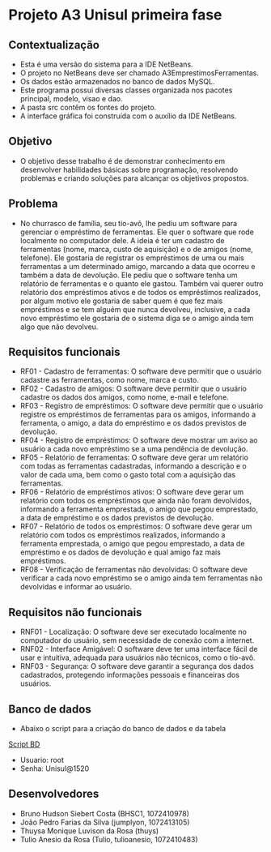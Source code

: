 # Projeto A3 Unisul primeira fase

## Contextualização
- Esta é uma versão do sistema para a IDE NetBeans.
- O projeto no NetBeans deve ser chamado A3EmprestimosFerramentas.
- Os dados estão armazenados no banco de dados MySQL.
- Este programa possui diversas classes organizada nos pacotes principal, modelo, visao e dao.
- A pasta src contêm os fontes do projeto.
- A interface gráfica foi construída com o auxílio da IDE NetBeans.

## Objetivo 
- O objetivo desse trabalho é de demonstrar conhecimento em desenvolver habilidades básicas sobre programação, resolvendo problemas e criando soluções para alcançar os objetivos propostos.

## Problema
- No churrasco de família, seu tio-avô, lhe pediu um software para gerenciar o empréstimo de
ferramentas. Ele quer o software que rode localmente no computador dele. A ideia é ter um cadastro de
ferramentas (nome, marca, custo de aquisição) e o de amigos (nome, telefone).
Ele gostaria de registrar os empréstimos de uma ou mais ferramentas a um determinado amigo,
marcando a data que ocorreu e também a data de devolução.
Ele pediu que o software tenha um relatório de ferramentas e o quanto ele gastou. Também vai
querer outro relatório dos empréstimos ativos e de todos os empréstimos realizados, por algum motivo ele
gostaria de saber quem é que fez mais empréstimos e se tem alguém que nunca devolveu, inclusive, a cada
novo empréstimo ele gostaria de o sistema diga se o amigo ainda tem algo que não devolveu.

## Requisitos funcionais
- RF01 - Cadastro de ferramentas: O software deve permitir que o usuário cadastre as
ferramentas, como nome, marca e custo.
- RF02 - Cadastro de amigos: O software deve permitir que o usuário cadastre os dados
dos amigos, como nome, e-mail e telefone.
- RF03 - Registro de empréstimos: O software deve permitir que o usuário registre os
empréstimos de ferramentas para os amigos, informando a ferramenta, o amigo, a
data do empréstimo e os dados previstos de devolução.
- RF04 - Registro de empréstimos: O software deve mostrar um aviso ao usuário a cada
novo empréstimo se a uma pendência de devolução.
- RF05 - Relatório de ferramentas: O software deve gerar um relatório com todas as
ferramentas cadastradas, informando a descrição e o valor de cada uma, bem como
o gasto total com a aquisição das ferramentas.
- RF06 - Relatório de empréstimos ativos: O software deve gerar um relatório com todos
os empréstimos que ainda não foram devolvidos, informando a ferramenta
emprestada, o amigo que pegou emprestado, a data de empréstimo e os dados
previstos de devolução.
- RF07 - Relatório de todos os empréstimos: O software deve gerar um relatório com
todos os empréstimos realizados, informando a ferramenta emprestada, o amigo que
pegou emprestado, a data de empréstimo e os dados de devolução e qual amigo faz
mais empréstimos.
- RF08 - Verificação de ferramentas não devolvidas: O software deve verificar a cada
novo empréstimo se o amigo ainda tem ferramentas não devolvidas e informar ao
usuário.

## Requisitos não funcionais
- RNF01 - Localização: O software deve ser executado localmente no computador do
usuário, sem necessidade de conexão com a internet.
- RNF02 - Interface Amigável: O software deve ter uma interface fácil de usar e intuitiva,
adequada para usuários não técnicos, como o tio-avô.
- RNF03 - Segurança: O software deve garantir a segurança dos dados cadastrados,
protegendo informações pessoais e financeiras dos usuários.

## Banco de dados
- Abaixo o script para a criação do banco de dados e da tabela

[Script BD](https://github.com/ThuysaLuvison/A3EmprestimosFerramentas/blob/master/banco.sql)
- Usuario: root
- Senha: Unisul@1520

## Desenvolvedores
- Bruno Hudson Siebert Costa (BHSC1, 1072410978)
- João Pedro Farias da Silva (jumplyon, 1072413105)
- Thuysa Monique Luvison da Rosa (thuys)
- Tulio Anesio da Rosa (Tulio, tulioanesio, 1072410483)

